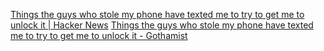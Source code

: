 
[Things the guys who stole my phone have texted me to try to get me to unlock it | Hacker News](https://news.ycombinator.com/item?id=40578460)
[Things the guys who stole my phone have texted me to try to get me to unlock it - Gothamist](https://gothamist.com/news/things-the-guys-who-stole-my-phone-have-texted-me-to-try-to-get-me-to-unlock-it)
